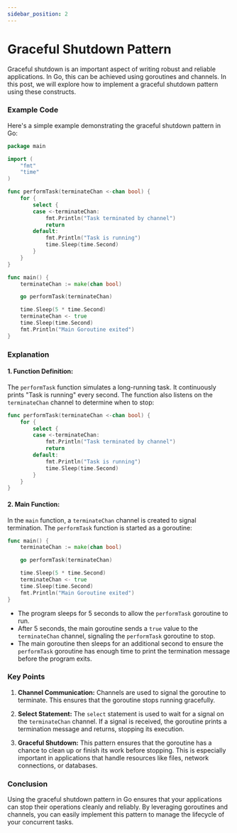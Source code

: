 ```yaml
---
sidebar_position: 2
---
```


# Graceful Shutdown Pattern

Graceful shutdown is an important aspect of writing robust and reliable applications. In Go, this can be achieved using goroutines and channels. In this post, we will explore how to implement a graceful shutdown pattern using these constructs.

### Example Code

Here's a simple example demonstrating the graceful shutdown pattern in Go:

```go
package main

import (
    "fmt"
    "time"
)

func performTask(terminateChan <-chan bool) {
    for {
        select {
        case <-terminateChan:
            fmt.Println("Task terminated by channel")
            return
        default:
            fmt.Println("Task is running")
            time.Sleep(time.Second)
        }
    }
}

func main() {
    terminateChan := make(chan bool)

    go performTask(terminateChan)

    time.Sleep(5 * time.Second)
    terminateChan <- true
    time.Sleep(time.Second)
    fmt.Println("Main Goroutine exited")
}
```

### Explanation

#### 1. **Function Definition:**
The `performTask` function simulates a long-running task. It continuously prints "Task is running" every second. The function also listens on the `terminateChan` channel to determine when to stop:

```go
func performTask(terminateChan <-chan bool) {
    for {
        select {
        case <-terminateChan:
            fmt.Println("Task terminated by channel")
            return
        default:
            fmt.Println("Task is running")
            time.Sleep(time.Second)
        }
    }
}
```

#### 2. **Main Function:**
In the `main` function, a `terminateChan` channel is created to signal termination. The `performTask` function is started as a goroutine:

```go
func main() {
    terminateChan := make(chan bool)

    go performTask(terminateChan)

    time.Sleep(5 * time.Second)
    terminateChan <- true
    time.Sleep(time.Second)
    fmt.Println("Main Goroutine exited")
}
```

- The program sleeps for 5 seconds to allow the `performTask` goroutine to run.
- After 5 seconds, the main goroutine sends a `true` value to the `terminateChan` channel, signaling the `performTask` goroutine to stop.
- The main goroutine then sleeps for an additional second to ensure the `performTask` goroutine has enough time to print the termination message before the program exits.

### Key Points

1. **Channel Communication:**
   Channels are used to signal the goroutine to terminate. This ensures that the goroutine stops running gracefully.

2. **Select Statement:**
   The `select` statement is used to wait for a signal on the `terminateChan` channel. If a signal is received, the goroutine prints a termination message and returns, stopping its execution.

3. **Graceful Shutdown:**
   This pattern ensures that the goroutine has a chance to clean up or finish its work before stopping. This is especially important in applications that handle resources like files, network connections, or databases.

### Conclusion

Using the graceful shutdown pattern in Go ensures that your applications can stop their operations cleanly and reliably. By leveraging goroutines and channels, you can easily implement this pattern to manage the lifecycle of your concurrent tasks.
